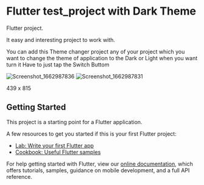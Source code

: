 # Flutter test_project with Dark Theme 

Flutter project.

It easy and interesting project to work with.

You can add this Theme changer project any of your project which you want to change the theme of application to the Dark or Light when you want turn it Have to just tap the Switch Buttom 

![Screenshot_1662987836](https://user-images.githubusercontent.com/55742347/189668563-391c492c-926c-4968-867d-4d899ca86f9f.png) ![Screenshot_1662987831](https://user-images.githubusercontent.com/55742347/189667461-a9604d78-d857-45e4-9152-fe7ede9d7351.png)


439 x 815


## Getting Started

This project is a starting point for a Flutter application.

A few resources to get you started if this is your first Flutter project:

- [Lab: Write your first Flutter app](https://flutter.dev/docs/get-started/codelab)
- [Cookbook: Useful Flutter samples](https://flutter.dev/docs/cookbook)

For help getting started with Flutter, view our
[online documentation](https://flutter.dev/docs), which offers tutorials,
samples, guidance on mobile development, and a full API reference.
